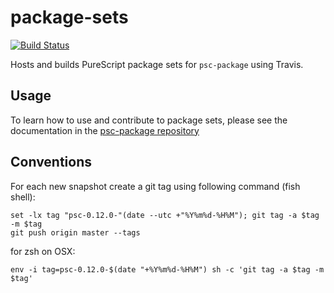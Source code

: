 # package-sets

[![Build Status](https://travis-ci.org/purescript/package-sets.svg?branch=master)](https://travis-ci.org/purescript/package-sets)

Hosts and builds PureScript package sets for `psc-package` using Travis.

## Usage

To learn how to use and contribute to package sets, please see the documentation in the [psc-package repository](https://github.com/purescript/psc-package)

## Conventions

For each new snapshot create a git tag using following command (fish shell):
```shell:fish
set -lx tag "psc-0.12.0-"(date --utc +"%Y%m%d-%H%M"); git tag -a $tag -m $tag
git push origin master --tags
```

for zsh on OSX:
```shell:zsh
env -i tag=psc-0.12.0-$(date "+%Y%m%d-%H%M") sh -c 'git tag -a $tag -m $tag'
```
